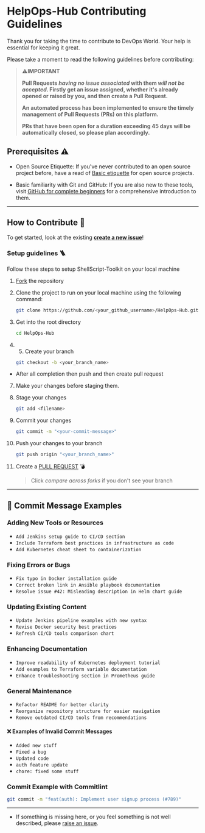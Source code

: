 # HelpOps-Hub Contributing Guidelines
Thank you for taking the time to contribute to DevOps World. Your help is essential for keeping it great.

Please take a moment to read the following guidelines before contributing:

> **⚠️IMPORTANT**
>
> **Pull Requests _having no issue associated_ with them _will not be accepted_. Firstly get an issue assigned, whether it's already opened or raised by you, and then create a Pull Request.**
>
> **An automated process has been implemented to ensure the timely management of Pull Requests (PRs) on this platform.**
>
> **PRs that have been open for a duration exceeding 45 days will be automatically closed, so please plan accordingly.**

## Prerequisites ⚠️

- Open Source Etiquette: If you've never contributed to an open source project before, have a read of [Basic etiquette](https://developer.mozilla.org/en-US/docs/MDN/Community/Open_source_etiquette) for open source projects.

- Basic familiarity with Git and GitHub: If you are also new to these tools, visit [GitHub for complete beginners](https://developer.mozilla.org/en-US/docs/MDN/Contribute/GitHub_beginners) for a comprehensive introduction to them.

---

## How to Contribute 🤔

To get started, look at the existing [**create a new issue**](https://github.com/mdazfar2/HelpOps-Hub/issues/new)!

### Setup guidelines 🪜
Follow these steps to setup ShellScript-Toolkit on your local machine
1. [Fork](https://github.com/mdazfar2/HelpOps-Hub/fork) the repository
2. Clone the project to run on your local machine using the following command:

    ```sh
   git clone https://github.com/<your_github_username>/HelpOps-Hub.git
   ```

3. Get into the root directory

   ```sh
   cd HelpOps-Hub
   ```

4. 5. Create your branch

   ```sh
   git checkout -b <your_branch_name>
   ```

- After all completion then push and then create pull request

7. Make your changes before staging them.

8. Stage your changes

   ```sh
   git add <filename>
   ```

9. Commit your changes

   ```sh
   git commit -m "<your-commit-message>"
   ```

10. Push your changes to your branch

    ```sh
    git push origin "<your_branch_name>"
    ```

11. Create a [PULL REQUEST](https://github.com/mdazfar2/HelpOps-Hub/compare) 💣

    > Click _compare across forks_ if you don't see your branch

---

## 📝 Commit Message Examples 
### Adding New Tools or Resources
- `Add Jenkins setup guide to CI/CD section`
- `Include Terraform best practices in infrastructure as code`
- `Add Kubernetes cheat sheet to containerization`

### Fixing Errors or Bugs
- `Fix typo in Docker installation guide`
- `Correct broken link in Ansible playbook documentation`
- `Resolve issue #42: Misleading description in Helm chart guide`

### Updating Existing Content
- `Update Jenkins pipeline examples with new syntax`
- `Revise Docker security best practices`
- `Refresh CI/CD tools comparison chart`

### Enhancing Documentation
- `Improve readability of Kubernetes deployment tutorial`
- `Add examples to Terraform variable documentation`
- `Enhance troubleshooting section in Prometheus guide`

### General Maintenance
- `Refactor README for better clarity`
- `Reorganize repository structure for easier navigation`
- `Remove outdated CI/CD tools from recommendations`

#### ❌ Examples of Invalid Commit Messages

- `Added new stuff`
- `Fixed a bug`
- `Updated code`
- `auth feature update`
- `chore: fixed some stuff`

### Commit Example with Commitlint

```bash
git commit -m "feat(auth): Implement user signup process (#789)"
```

---

- If something is missing here, or you feel something is not well described, please [raise an issue](https://github.com/mdazfar2/HelpOps-Hub/issues).



